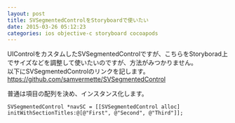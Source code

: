```yaml
---
layout: post
title: SVSegmentedControlをStoryboardで使いたい
date: 2015-03-26 05:12:23
categories: ios objective-c storyboard cocoapods
---
```

<!-- {% raw %} -->
<p>UIControlをカスタムしたSVSegmentedControlですが、こちらをStoryborad上でサイズなどを調整して使いたいのですが、方法がみつかりません。<br>
以下にSVSegmentedControlのリンクを記します。<br>
<a href="https://github.com/samvermette/SVSegmentedControl" rel="nofollow">https://github.com/samvermette/SVSegmentedControl</a></p>

<p>普通は項目の配列を決め、インスタンス化します。</p>

<pre><code>SVSegmentedControl *navSC = [[SVSegmentedControl alloc] initWithSectionTitles:@[@"First", @"Second", @"Third"]];
</code></pre>
<!-- {% endraw %} -->
